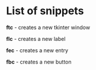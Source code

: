# List of snippets

 **ftc** - creates a new tkinter window

 **flc** - creates a new label

 **fec** - creates a new entry

 **fbc** - creates a new button